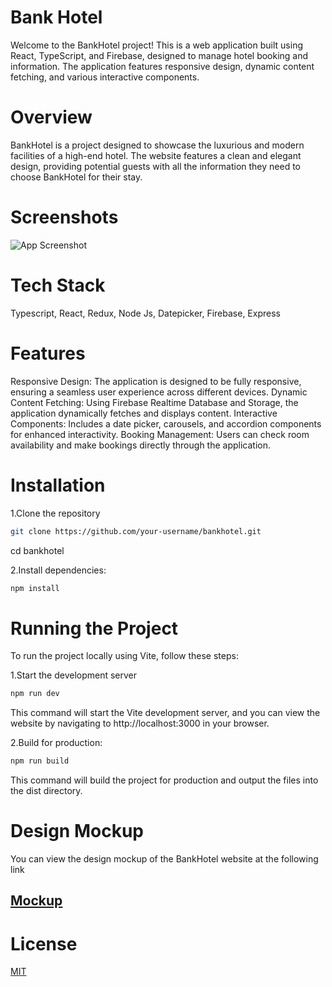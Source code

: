 # Bank Hotel

Welcome to the BankHotel project! This is a web application built using React, TypeScript, and Firebase, designed to manage hotel booking and information. The application features responsive design, dynamic content fetching, and various interactive components.

# Overview

BankHotel is a project designed to showcase the luxurious and modern facilities of a high-end hotel. The website features a clean and elegant design, providing potential guests with all the information they need to choose BankHotel for their stay.

# Screenshots

![App Screenshot](https://res.cloudinary.com/delucxgla/image/upload/v1723013834/Demo_vms3es.jpg)

# Tech Stack

Typescript, React, Redux, Node Js, Datepicker, Firebase, Express

# Features

Responsive Design: The application is designed to be fully responsive, ensuring a seamless user experience across different devices.
Dynamic Content Fetching: Using Firebase Realtime Database and Storage, the application dynamically fetches and displays content.
Interactive Components: Includes a date picker, carousels, and accordion components for enhanced interactivity.
Booking Management: Users can check room availability and make bookings directly through the application.

# Installation

1.Clone the repository

```bash
git clone https://github.com/your-username/bankhotel.git
```

cd bankhotel

2.Install dependencies:

```bash
npm install
```

# Running the Project

To run the project locally using Vite, follow these steps:

1.Start the development server

```bash
npm run dev
```

This command will start the Vite development server, and you can view the website by navigating to http://localhost:3000 in your browser.

2.Build for production:

```bash
npm run build
```

This command will build the project for production and output the files into the dist directory.

# Design Mockup

You can view the design mockup of the BankHotel website at the following link

## [Mockup](<https://www.figma.com/design/P8030s2PTv0ZwOmtCKwose/BankHotel-Free-UI-Kit-(Community)?node-id=28-1632&m=dev>)

# License

[MIT](https://choosealicense.com/licenses/mit/)
